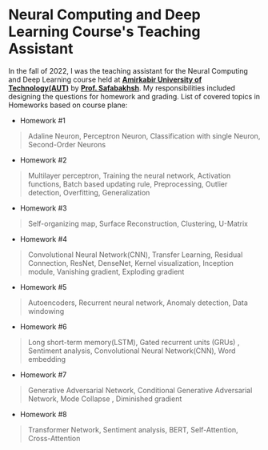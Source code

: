 # Neural Computing and Deep Learning Course's Teaching Assistant
In the fall of 2022, I was the teaching assistant for the Neural Computing and Deep Learning course held at **[Amirkabir University of Technology(AUT)](https://aut.ac.ir/en)** by **[Prof. Safabakhsh](https://scholar.google.com/citations?user=zFsdqo8AAAAJ&hl=en)**. My responsibilities included designing the questions for homework and grading.
List of covered topics in Homeworks based on course plane: 

- Homework #1
> Adaline Neuron, Perceptron Neuron, Classification with single Neuron, Second-Order Neurons

- Homework #2
> Multilayer perceptron, Training the neural network, Activation functions, Batch based updating rule, Preprocessing, Outlier detection, Overfitting, Generalization

- Homework #3
> Self-organizing map, Surface Reconstruction, Clustering, U-Matrix

- Homework #4
> Convolutional Neural Network(CNN), Transfer Learning, Residual Connection, ResNet, DenseNet, Kernel visualization, Inception module, Vanishing gradient, Exploding gradient

- Homework #5
> Autoencoders, Recurrent neural network, Anomaly detection, Data windowing

- Homework #6
> Long short-term memory(LSTM), Gated recurrent units (GRUs) , Sentiment analysis, Convolutional Neural Network(CNN), Word embedding

- Homework #7
> Generative Adversarial Network, Conditional Generative Adversarial Network, Mode Collapse , Diminished gradient

- Homework #8
> Transformer Network, Sentiment analysis, BERT, Self-Attention, Cross-Attention


